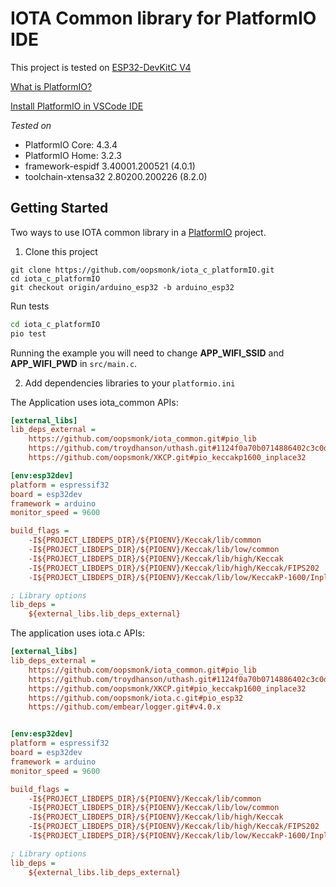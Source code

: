 # IOTA Common library for PlatformIO IDE  

This project is tested on [ESP32-DevKitC V4](https://docs.espressif.com/projects/esp-idf/en/latest/hw-reference/get-started-devkitc.html#functional-description) 

[What is PlatformIO?](https://docs.platformio.org/en/latest/what-is-platformio.html)  

[Install PlatformIO in VSCode IDE](https://docs.platformio.org/en/latest/ide/vscode.html#platformio-ide-for-vscode)  

*Tested on*  
* PlatformIO Core: 4.3.4 
* PlatformIO Home: 3.2.3 
* framework-espidf 3.40001.200521 (4.0.1) 
* toolchain-xtensa32 2.80200.200226 (8.2.0) 

## Getting Started  

Two ways to use IOTA common library in a [PlatformIO](https://platformio.org/) project. 

1. Clone this project

```
git clone https://github.com/oopsmonk/iota_c_platformIO.git 
cd iota_c_platformIO
git checkout origin/arduino_esp32 -b arduino_esp32
```

Run tests  

```bash
cd iota_c_platformIO
pio test
```
Running the example you will need to change **APP_WIFI_SSID** and **APP_WIFI_PWD** in `src/main.c`.

2. Add dependencies libraries to your `platformio.ini`

The Application uses iota_common APIs:

```ini
[external_libs]
lib_deps_external =
    https://github.com/oopsmonk/iota_common.git#pio_lib
    https://github.com/troydhanson/uthash.git#1124f0a70b0714886402c3c0df03d037e3c4d57a
    https://github.com/oopsmonk/XKCP.git#pio_keccakp1600_inplace32

[env:esp32dev]
platform = espressif32
board = esp32dev
framework = arduino
monitor_speed = 9600

build_flags =
    -I${PROJECT_LIBDEPS_DIR}/${PIOENV}/Keccak/lib/common
    -I${PROJECT_LIBDEPS_DIR}/${PIOENV}/Keccak/lib/low/common
    -I${PROJECT_LIBDEPS_DIR}/${PIOENV}/Keccak/lib/high/Keccak
    -I${PROJECT_LIBDEPS_DIR}/${PIOENV}/Keccak/lib/high/Keccak/FIPS202
    -I${PROJECT_LIBDEPS_DIR}/${PIOENV}/Keccak/lib/low/KeccakP-1600/Inplace32BI

; Library options
lib_deps =
    ${external_libs.lib_deps_external}
```

The application uses iota.c APIs:

```ini
[external_libs]
lib_deps_external =
    https://github.com/oopsmonk/iota_common.git#pio_lib
    https://github.com/troydhanson/uthash.git#1124f0a70b0714886402c3c0df03d037e3c4d57a
    https://github.com/oopsmonk/XKCP.git#pio_keccakp1600_inplace32
    https://github.com/oopsmonk/iota.c.git#pio_esp32
    https://github.com/embear/logger.git#v4.0.x


[env:esp32dev]
platform = espressif32
board = esp32dev
framework = arduino
monitor_speed = 9600

build_flags =
    -I${PROJECT_LIBDEPS_DIR}/${PIOENV}/Keccak/lib/common
    -I${PROJECT_LIBDEPS_DIR}/${PIOENV}/Keccak/lib/low/common
    -I${PROJECT_LIBDEPS_DIR}/${PIOENV}/Keccak/lib/high/Keccak
    -I${PROJECT_LIBDEPS_DIR}/${PIOENV}/Keccak/lib/high/Keccak/FIPS202
    -I${PROJECT_LIBDEPS_DIR}/${PIOENV}/Keccak/lib/low/KeccakP-1600/Inplace32BI

; Library options
lib_deps =
    ${external_libs.lib_deps_external}
```
